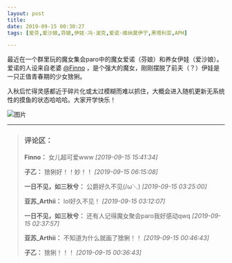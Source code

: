 ```yaml
---
layout: post
title: 
date: 2019-09-15 00:30:27
tags: [爱芬,爱沙娘,芬娘,伊娃·冯·波克,爱诺·维纳莫伊宁,黑塔利亚,APH]

---
```

最近在一个群里玩的魔女集会paro中的魔女爱诺（芬娘）和养女伊娃（爱沙娘）。爱诺的人设来自老婆 [@Finno](http://www.lofter.com/mentionredirect.do?blogId=491464085) ，是个强大的魔女，刚刚摆脱了前夫（？）伊娃是一只正值青春期的少女猞猁。

入秋后忙得灵感都近于碎片化或太过模糊而难以抓住，大概会进入随机更新无系统性的摸鱼的状态哈哈哈。大家开学快乐！


![图片](./img/ang4SjhuSGNnSGJkNndlRDZqbWI2RDA2VVE1Z1ZVTlNRMjFSbVFKN2V1YUpyTzN3bmxuTEtRPT0.jpg)


---
> ### 评论区：
>**Finno：** 女儿超可爱www  *[2019-09-15 15:41:34]*
>
>**子乙：** 猞猁好！！妙！！  *[2019-09-15 06:15:08]*
>
>**一日不见，如三秋兮：** 公爵好久不见(/ω＼)  *[2019-09-15 03:25:00]*
>
>**亚苏_Arthii：** lol好久不见！  *[2019-09-15 03:12:07]*
>
>**一日不见，如三秋兮：** 还有人记得魔女聚会paro我好感动qwq  *[2019-09-15 02:37:57]*
>
>**亚苏_Arthii：** 不知道为什么就画了猞猁！！  *[2019-09-15 00:46:43]*
>
>**子乙：** 猞猁！！！  *[2019-09-15 00:36:43]*
>
>